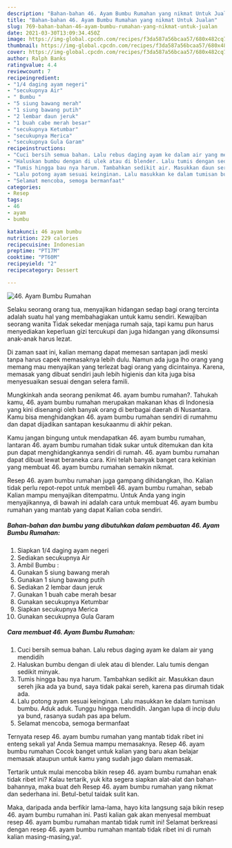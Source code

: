 ```yaml
---
description: "Bahan-bahan 46. Ayam Bumbu Rumahan yang nikmat Untuk Jualan"
title: "Bahan-bahan 46. Ayam Bumbu Rumahan yang nikmat Untuk Jualan"
slug: 769-bahan-bahan-46-ayam-bumbu-rumahan-yang-nikmat-untuk-jualan
date: 2021-03-30T13:09:34.450Z
image: https://img-global.cpcdn.com/recipes/f3da587a56bcaa57/680x482cq70/46-ayam-bumbu-rumahan-foto-resep-utama.jpg
thumbnail: https://img-global.cpcdn.com/recipes/f3da587a56bcaa57/680x482cq70/46-ayam-bumbu-rumahan-foto-resep-utama.jpg
cover: https://img-global.cpcdn.com/recipes/f3da587a56bcaa57/680x482cq70/46-ayam-bumbu-rumahan-foto-resep-utama.jpg
author: Ralph Banks
ratingvalue: 4.4
reviewcount: 7
recipeingredient:
- "1/4 daging ayam negeri"
- "secukupnya Air"
- " Bumbu "
- "5 siung bawang merah"
- "1 siung bawang putih"
- "2 lembar daun jeruk"
- "1 buah cabe merah besar"
- "secukupnya Ketumbar"
- "secukupnya Merica"
- "secukupnya Gula Garam"
recipeinstructions:
- "Cuci bersih semua bahan. Lalu rebus daging ayam ke dalam air yang mendidih"
- "Haluskan bumbu dengan di ulek atau di blender. Lalu tumis dengan sedikit minyak."
- "Tumis hingga bau nya harum. Tambahkan sedikit air. Masukkan daun sereh jika ada ya bund, saya tidak pakai sereh, karena pas dirumah tidak ada."
- "Lalu potong ayam sesuai keinginan. Lalu masukkan ke dalam tumisan bumbu. Aduk aduk. Tunggu hingga mendidih. Jangan lupa di incip dulu ya bund, rasanya sudah pas apa belum."
- "Selamat mencoba, semoga bermanfaat"
categories:
- Resep
tags:
- 46
- ayam
- bumbu

katakunci: 46 ayam bumbu 
nutrition: 229 calories
recipecuisine: Indonesian
preptime: "PT17M"
cooktime: "PT60M"
recipeyield: "2"
recipecategory: Dessert

---
```



![46. Ayam Bumbu Rumahan](https://img-global.cpcdn.com/recipes/f3da587a56bcaa57/680x482cq70/46-ayam-bumbu-rumahan-foto-resep-utama.jpg)

Selaku seorang orang tua, menyajikan hidangan sedap bagi orang tercinta adalah suatu hal yang membahagiakan untuk kamu sendiri. Kewajiban seorang  wanita Tidak sekedar menjaga rumah saja, tapi kamu pun harus menyediakan keperluan gizi tercukupi dan juga hidangan yang dikonsumsi anak-anak harus lezat.

Di zaman  saat ini, kalian memang dapat memesan santapan jadi meski tanpa harus capek memasaknya lebih dulu. Namun ada juga lho orang yang memang mau menyajikan yang terlezat bagi orang yang dicintainya. Karena, memasak yang dibuat sendiri jauh lebih higienis dan kita juga bisa menyesuaikan sesuai dengan selera famili. 



Mungkinkah anda seorang penikmat 46. ayam bumbu rumahan?. Tahukah kamu, 46. ayam bumbu rumahan merupakan makanan khas di Indonesia yang kini disenangi oleh banyak orang di berbagai daerah di Nusantara. Kamu bisa menghidangkan 46. ayam bumbu rumahan sendiri di rumahmu dan dapat dijadikan santapan kesukaanmu di akhir pekan.

Kamu jangan bingung untuk mendapatkan 46. ayam bumbu rumahan, lantaran 46. ayam bumbu rumahan tidak sukar untuk ditemukan dan kita pun dapat menghidangkannya sendiri di rumah. 46. ayam bumbu rumahan dapat dibuat lewat beraneka cara. Kini telah banyak banget cara kekinian yang membuat 46. ayam bumbu rumahan semakin nikmat.

Resep 46. ayam bumbu rumahan juga gampang dihidangkan, lho. Kalian tidak perlu repot-repot untuk membeli 46. ayam bumbu rumahan, sebab Kalian mampu menyajikan ditempatmu. Untuk Anda yang ingin menyajikannya, di bawah ini adalah cara untuk membuat 46. ayam bumbu rumahan yang mantab yang dapat Kalian coba sendiri.

<!--inarticleads1-->

##### Bahan-bahan dan bumbu yang dibutuhkan dalam pembuatan 46. Ayam Bumbu Rumahan:

1. Siapkan 1/4 daging ayam negeri
1. Sediakan secukupnya Air
1. Ambil  Bumbu :
1. Gunakan 5 siung bawang merah
1. Gunakan 1 siung bawang putih
1. Sediakan 2 lembar daun jeruk
1. Gunakan 1 buah cabe merah besar
1. Gunakan secukupnya Ketumbar
1. Siapkan secukupnya Merica
1. Gunakan secukupnya Gula Garam




<!--inarticleads2-->

##### Cara membuat 46. Ayam Bumbu Rumahan:

1. Cuci bersih semua bahan. Lalu rebus daging ayam ke dalam air yang mendidih
1. Haluskan bumbu dengan di ulek atau di blender. Lalu tumis dengan sedikit minyak.
1. Tumis hingga bau nya harum. Tambahkan sedikit air. Masukkan daun sereh jika ada ya bund, saya tidak pakai sereh, karena pas dirumah tidak ada.
1. Lalu potong ayam sesuai keinginan. Lalu masukkan ke dalam tumisan bumbu. Aduk aduk. Tunggu hingga mendidih. Jangan lupa di incip dulu ya bund, rasanya sudah pas apa belum.
1. Selamat mencoba, semoga bermanfaat




Ternyata resep 46. ayam bumbu rumahan yang mantab tidak ribet ini enteng sekali ya! Anda Semua mampu memasaknya. Resep 46. ayam bumbu rumahan Cocok banget untuk kalian yang baru akan belajar memasak ataupun untuk kamu yang sudah jago dalam memasak.

Tertarik untuk mulai mencoba bikin resep 46. ayam bumbu rumahan enak tidak ribet ini? Kalau tertarik, yuk kita segera siapkan alat-alat dan bahan-bahannya, maka buat deh Resep 46. ayam bumbu rumahan yang nikmat dan sederhana ini. Betul-betul taidak sulit kan. 

Maka, daripada anda berfikir lama-lama, hayo kita langsung saja bikin resep 46. ayam bumbu rumahan ini. Pasti kalian gak akan menyesal membuat resep 46. ayam bumbu rumahan mantab tidak rumit ini! Selamat berkreasi dengan resep 46. ayam bumbu rumahan mantab tidak ribet ini di rumah kalian masing-masing,ya!.


